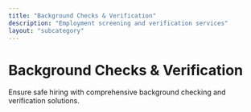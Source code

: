 ```yaml
---
title: "Background Checks & Verification"
description: "Employment screening and verification services"
layout: "subcategory"
---
```


# Background Checks & Verification

Ensure safe hiring with comprehensive background checking and verification solutions.